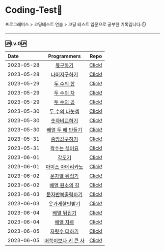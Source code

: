 # __Coding-Test💯__<br/>
프로그래머스 > 코딩테스트 연습 > 코딩 테스트 입문으로 공부한 기록입니다.⏱️

------
### 🆙Lv.0🆙
| Date       |                                       Programmers                                       |                                                                             Repo                                                                             |
| :--------- | :-------------------------------------------------------------------------------------: | :----------------------------------------------------------------------------------------------------------------------------------------------------------: |
| 2023-05-28 |      [몫구하기](https://school.programmers.co.kr/learn/courses/30/lessons/120805)       |                            [Click!](https://github.com/jiuuij/Coding-Test/blob/main/Lv.0/%EB%AA%AB%EA%B5%AC%ED%95%98%EA%B8%B0.js)                            |
| 2023-05-28 |    [나머지구하기](https://school.programmers.co.kr/learn/courses/30/lessons/120810)     |                   [Click!](https://github.com/jiuuij/Coding-Test/blob/main/Lv.0/%EB%82%98%EB%A8%B8%EC%A7%80%EA%B5%AC%ED%95%98%EA%B8%B0.js)                   |
| 2023-05-29 |     [두 수의 합](https://school.programmers.co.kr/learn/courses/30/lessons/120802)      |                         [Click!](https://github.com/jiuuij/Coding-Test/blob/main/Lv.0/%EB%91%90%20%EC%88%98%EC%9D%98%20%ED%95%A9.js)                         |
| 2023-05-29 |     [두 수의 차](https://school.programmers.co.kr/learn/courses/30/lessons/120803)      |                         [Click!](https://github.com/jiuuij/Coding-Test/blob/main/Lv.0/%EB%91%90%20%EC%88%98%EC%9D%98%20%EC%B0%A8.js)                         |
| 2023-05-29 |     [두 수의 곱](https://school.programmers.co.kr/learn/courses/30/lessons/120804)      |                         [Click!](https://github.com/jiuuij/Coding-Test/blob/main/Lv.0/%EB%91%90%20%EC%88%98%EC%9D%98%20%EA%B3%B1.js)                         |
| 2023-05-30 |   [두 수의 나눗셈](https://school.programmers.co.kr/learn/courses/30/lessons/120806)    |                [Click!](https://github.com/jiuuij/Coding-Test/blob/main/Lv.0/%EB%91%90%20%EC%88%98%EC%9D%98%20%EB%82%98%EB%88%97%EC%85%88.js)                |
| 2023-05-30 |    [숫자비교하기](https://school.programmers.co.kr/learn/courses/30/lessons/120807)     |                   [Click!](https://github.com/jiuuij/Coding-Test/blob/main/Lv.0/%EC%88%AB%EC%9E%90%EB%B9%84%EA%B5%90%ED%95%98%EA%B8%B0.js)                   |
| 2023-05-30 |  [배열 두 배 만들기](https://school.programmers.co.kr/learn/courses/30/lessons/120809)  |          [Click!](https://github.com/jiuuij/Coding-Test/blob/main/Lv.0/%EB%B0%B0%EC%97%B4%20%EB%91%90%20%EB%B0%B0%20%EB%A7%8C%EB%93%A4%EA%B8%B0.js)          |
| 2023-05-31 |    [중앙값구하기](https://school.programmers.co.kr/learn/courses/30/lessons/120811)     |                   [Click!](https://github.com/jiuuij/Coding-Test/blob/main/Lv.0/%EC%A4%91%EC%95%99%EA%B0%92%EA%B5%AC%ED%95%98%EA%B8%B0.js)                   |
| 2023-05-31 |    [짝수는 싫어요](https://school.programmers.co.kr/learn/courses/30/lessons/120813)    |                 [Click!](https://github.com/jiuuij/Coding-Test/blob/main/Lv.0/%EC%A7%9D%EC%88%98%EB%8A%94%20%EC%8B%AB%EC%96%B4%EC%9A%94.js)                  |
| 2023-06-01 |       [각도기](https://school.programmers.co.kr/learn/courses/30/lessons/120829)        |                                [Click!](https://github.com/jiuuij/Coding-Test/blob/main/Lv.0/%EA%B0%81%EB%8F%84%EA%B8%B0.js)                                 |
| 2023-06-01 |  [아이스 아메리카노](https://school.programmers.co.kr/learn/courses/30/lessons/120819)  |          [Click!](https://github.com/jiuuij/Coding-Test/blob/main/Lv.0/%EC%95%84%EC%9D%B4%EC%8A%A4%EC%95%84%EB%A9%94%EB%A6%AC%EC%B9%B4%EB%85%B8.js)          |
| 2023-06-02 |    [문자열 뒤집기](https://school.programmers.co.kr/learn/courses/30/lessons/120822)    |                 [Click!](https://github.com/jiuuij/Coding-Test/blob/main/Lv.0/%EB%AC%B8%EC%9E%90%EC%97%B4%20%EB%92%A4%EC%A7%91%EA%B8%B0.js)                  |
| 2023-06-02 |   [배열 원소의 길](https://school.programmers.co.kr/learn/courses/30/lessons/120854)    |           [Click!](https://github.com/jiuuij/Coding-Test/blob/main/Lv.0/%EB%B0%B0%EC%97%B4%20%EC%9B%90%EC%86%8C%EC%9D%98%20%EA%B8%B8%EC%9D%B4.js)            |
| 2023-06-03 |  [문자반복출력하기](https://school.programmers.co.kr/learn/courses/30/lessons/120825)   |          [Click!](https://github.com/jiuuij/Coding-Test/blob/main/Lv.0/%EB%AC%B8%EC%9E%90%EB%B0%98%EB%B3%B5%EC%B6%9C%EB%A0%A5%ED%95%98%EA%B8%B0.js)          |
| 2023-06-03 |   [옷가게할인받기](https://school.programmers.co.kr/learn/courses/30/lessons/120818)    |              [Click!](https://github.com/jiuuij/Coding-Test/blob/main/Lv.0/%EC%98%B7%EA%B0%80%EA%B2%8C%ED%95%A0%EC%9D%B8%EB%B0%9B%EA%B8%B0.js)               |
| 2023-06-04 |     [배열 뒤집기](https://school.programmers.co.kr/learn/courses/30/lessons/120821)     |                      [Click!](https://github.com/jiuuij/Coding-Test/blob/main/Lv.0/%EB%B0%B0%EC%97%B4%20%EB%92%A4%EC%A7%91%EA%B8%B0.js)                      |
| 2023-06-04 |      [배열 자르](https://school.programmers.co.kr/learn/courses/30/lessons/120833)      |                      [Click!](https://github.com/jiuuij/Coding-Test/blob/main/Lv.0/%EB%B0%B0%EC%97%B4%20%EC%9E%90%EB%A5%B4%EA%B8%B0.js)                      |
| 2023-06-05 |    [자릿수 더하기](https://school.programmers.co.kr/learn/courses/30/lessons/120906)    |                 [Click!](https://github.com/jiuuij/Coding-Test/blob/main/Lv.0/%EC%9E%90%EB%A6%BF%EC%88%98%20%EB%8D%94%ED%95%98%EA%B8%B0.js)                  |
| 2023-06-05 | [머쓱이보다 키 큰 사](https://school.programmers.co.kr/learn/courses/30/lessons/120585) | [Click!](https://github.com/jiuuij/Coding-Test/blob/main/Lv.0/%EB%A8%B8%EC%93%B1%EC%9D%B4%EB%B3%B4%EB%8B%A4%20%ED%82%A4%20%ED%81%B0%20%EC%82%AC%EB%9E%8C.js) |